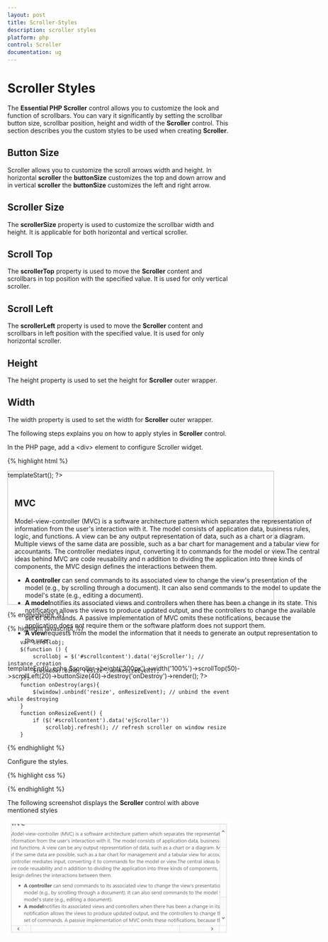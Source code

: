 ```yaml
---
layout: post
title: Scroller-Styles
description: scroller styles
platform: php
control: Scroller
documentation: ug
---
```


# Scroller Styles

The **Essential PHP Scroller** control allows you to customize the look and function of scrollbars. You can vary it significantly by setting the scrollbar button size, scrollbar position, height and width of the **Scroller** control. This section describes you the custom styles to be used when creating **Scroller**.

## Button Size

Scroller allows you to customize the scroll arrows width and height. In horizontal **scroller** the **buttonSize** customizes the top and down arrow and in vertical **scroller** the **buttonSize** customizes the left and right arrow.

## Scroller Size

The **scrollerSize** property is used to customize the scrollbar width and height. It is applicable for both horizontal and vertical scroller.

## Scroll Top

The **scrollerTop** property is used to move the **Scroller** content and scrollbars in top position with the specified value. It is used for only vertical scroller.

## Scroll Left

The **scrollerLeft** property is used to move the **Scroller** content and scrollbars in left position with the specified value. It is used for only horizontal scroller.

## Height

The height property is used to set the height for **Scroller** outer wrapper.

## Width

The width property is used to set the width for **Scroller** outer wrapper.

The following steps explains you on how to apply styles in **Scroller** control. 

In the PHP page, add a &lt;div&gt; element to configure Scroller widget.

{% highlight html %}
    <div class='control'>
        <?php
        $scroller=new EJ\Scroller('scrollcontent');
        $scroller->templateStart();
        ?>    
        <div class='sampleContent'>
            <h3 style='font-size: 20px;'>MVC</h3>
            <div>
                <p>
                    Model-view-controller (MVC) is a software architecture pattern which separates the
                    representation of information from the user's interaction with it.
                    The model consists of application data, business rules, logic, and functions. A view can be any
                    output representation of data, such as a chart or a diagram. Multiple views of the same data
                    are possible, such as a bar chart for management and a tabular view for accountants.
                    The controller mediates input, converting it to commands for the model or view.The central
                    ideas behind MVC are code reusability and n addition to dividing the application into three
                    kinds of components, the MVC design defines the interactions between them.
                </p>
                <ul>
                    <li>
                        <b>A controller </b>can send commands to its associated view to change the view's presentation of the model (e.g., by scrolling through a document).
                        It can also send commands to the model to update the model's state (e.g., editing a document).
                    </li>
                    <li>
                        <b>A model</b>notifies its associated views and controllers when there has been a change in its state. This notification allows the views to produce updated output, and the controllers to change the available set of commands.
                        A passive implementation of MVC omits these notifications, because the application does not require them or the software platform does not support them.
                    </li>
                    <li>
                        <b>A view</b>requests from the model the information that it needs to generate an output representation to the user.
                    </li>
                </ul>
            </div>
        </div>          
        <?php
        $scroller->templateEnd();
        echo $scroller->height('300px')->width('100%')->scrollTop(50)->scrollLeft(20)->buttonSize(40)->destroy('onDestroy')->render();
        ?>
    </div>

{% endhighlight %}

{% highlight javascript %}

        var scrollobj;
        $(function () {
            scrollobj = $('#scrollcontent').data('ejScroller'); // instance creation
            $(window).bind('resize', onResizeEvent);
        });
        function onDestroy(args){
            $(window).unbind('resize', onResizeEvent); // unbind the event while destroying
        }
        function onResizeEvent() {
            if ($('#scrollcontent').data('ejScroller'))
                scrollobj.refresh(); // refresh scroller on window resize
        }           
        
{% endhighlight %}


Configure the styles.

{% highlight css %}

<style type="text/css">
        .control {
            border: 1px solid #bbbcbb;
            width: 600px;
            margin: 0 auto;
            height: 300px;
        }
        .sampleContent {
            width: 700px;
            padding:15px;
        }
</style>

{% endhighlight %}


The following screenshot displays the **Scroller** control with above mentioned styles

![](/php/Scroller/Scroller-Styles_images/Scroller-Styles_img1.JPG)